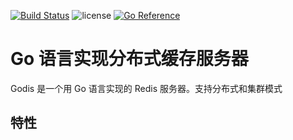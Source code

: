 [![Build Status](https://github.com/stream1080/godis/actions/workflows/go.yml/badge.svg)](https://github.com/stream1080/godis/actions?query=branch%3Amaster) ![license](https://img.shields.io/github/license/stream1080/godis)  [![Go Reference](https://pkg.go.dev/badge/github.com/stream1080/godis.svg)](https://pkg.go.dev/github.com/stream1080/godis)

# Go 语言实现分布式缓存服务器

Godis 是一个用 Go 语言实现的 Redis 服务器。支持分布式和集群模式

## 特性

